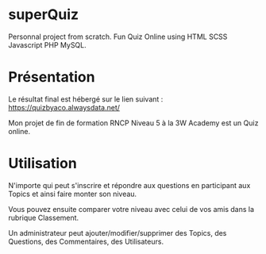 # superQuiz

Personnal project from scratch. Fun Quiz Online using HTML SCSS Javascript PHP MySQL.

# Présentation

Le résultat final est hébergé sur le lien suivant : https://quizbyaco.alwaysdata.net/

Mon projet de fin de formation RNCP Niveau 5 à la 3W Academy est un Quiz online.

# Utilisation

N'importe qui peut s'inscrire et répondre aux questions en participant aux Topics et ainsi faire monter son niveau.

Vous pouvez ensuite comparer votre niveau avec celui de vos amis dans la rubrique Classement.

Un administrateur peut ajouter/modifier/supprimer des Topics, des Questions, des Commentaires, des Utilisateurs.
